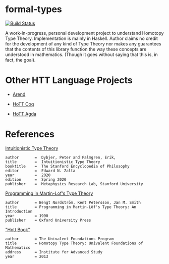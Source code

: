 formal-types
=========
[![Build Status](https://travis-ci.com/jacoborous/formal-types.svg?token=zpK5sUiAJCwypsR6oEj6&branch=master)](https://travis-ci.com/jacoborous/formal-types)

A work-in-progress, personal development project to understand Homotopy Type Theory. Implementation is mainly in Haskell. 
Author claims no credit for the development of any kind of Type Theory nor makes any guarantees that the contents of this library 
function the way these concepts are understood in mathematics.  (Though it goes without saying that this is, in fact, the goal).

Other HTT Language Projects
=========

* [Arend](https://github.com/JetBrains/Arend) 

* [HoTT Coq](https://github.com/HoTT/HoTT)

* [HoTT Agda](https://github.com/HoTT/HoTT-Agda)

References
=========
[Intuitionistic Type Theory](https://plato.stanford.edu/entries/type-theory-intuitionistic/)

    author       =	Dybjer, Peter and Palmgren, Erik,
    title        =	Intuitionistic Type Theory
    booktitle    =	The Stanford Encyclopedia of Philosophy
    editor       =	Edward N. Zalta
    year         =	2020
    edition      =	Spring 2020
    publisher    =	Metaphysics Research Lab, Stanford University

[Programming in Martin-Lof's Type Theory](http://www.cse.chalmers.se/research/group/logic/book/book.pdf)

    author       = Bengt Nordström, Kent Petersson, Jan M. Smith
    title        = Programming in Martin-Löf's Type Theory: An Introduction
    year         = 1990        
    publisher    = Oxford University Press       
           
["Hott Book"](https://homotopytypetheory.org/book/)

    author       = The Univalent Foundations Program
    title        = Homotopy Type Theory: Univalent Foundations of Mathematics
    address      = Institute for Advanced Study
    year         = 2013           
            
             
             
